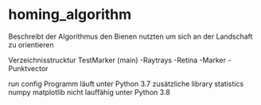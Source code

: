 # homing_algorithm
Beschreibt der Algorithmus den Bienen nutzten um sich an der Landschaft zu orientieren

Verzeichnisstrucktur
    TestMarker (main)
        -Raytrays
        -Retina
            -Marker
        -Punktvector


run config
    Programm läuft unter Python 3.7
    zusätzliche library
        statistics
        numpy
        matplotlib
nicht lauffähig unter Python 3.8
